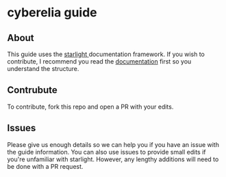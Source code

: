 # cyberelia guide

## About

This guide uses the [starlight ](https://github.com/withastro/starlight) documentation framework. If you wish to contribute, I recommend you read the [documentation](https://starlight.astro.build/guides/pages/) first so you understand the structure.

## Contrubute

To contribute, fork this repo and open a PR with your edits.

## Issues

Please give us enough details so we can help you if you have an issue with the guide information. You can also use issues to provide small edits if you're unfamiliar with starlight. However, any lengthy additions will need to be done with a PR request.
